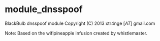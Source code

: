 module_dnsspoof
===============

BlackBulb dnsspoof module
Copyright (C) 2013  xtr4nge [_AT_] gmail.com

Note: Based on the wifipineapple infusion created by whistlemaster.
